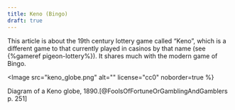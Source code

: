 ```yaml
---
title: Keno (Bingo)
draft: true
---
```


This article is about the 19th century lottery game called “Keno”, which is a
different game to that currently played in casinos by that name (see {%gameref
pigeon-lottery%}). It shares much with the modern game of Bingo.

<Image src="keno_globe.png" alt="" license="cc0" noborder=true %}

Diagram of a Keno globe, 1890.[@FoolsOfFortuneOrGamblingAndGamblers p. 251]

</Image>
